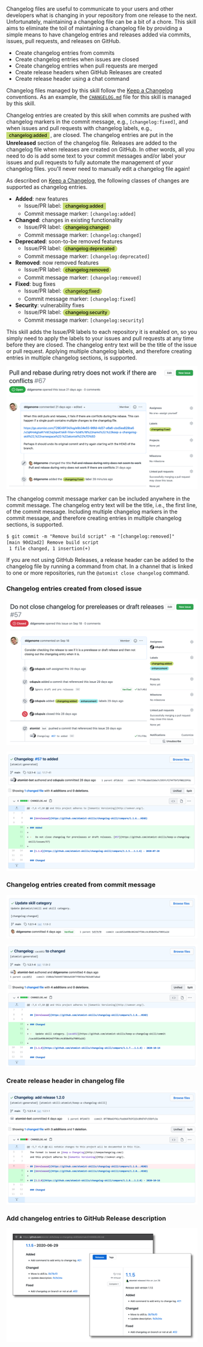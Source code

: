 Changelog files are useful to communicate to your users and other developers
what is changing in your repository from one release to the next. Unfortunately,
maintaining a changelog file can be a bit of a chore. This skill aims to
eliminate the toil of maintaining a changelog file by providing a simple means
to have changelog entries and releases added via commits, issues, pull requests,
and releases on GitHub.

-   Create changelog entries from commits
-   Create changelog entries when issues are closed
-   Create changelog entries when pull requests are merged
-   Create release headers when GitHub Releases are created
-   Create release header using a chat command

Changelog files managed by this skill follow the [Keep a Changelog][changelog]
conventions. As an example, the [`CHANGELOG.md`][kac-changelog] file for this
skill is managed by this skill.

[changelog]: https://keepachangelog.com/ "Keep a Changelog"
[kac-changelog]:
    https://github.com/atomist-skills/keep-a-changelog-skill/blob/master/CHANGELOG.md
    "Keep a Changelog Skill Changelog"

Changelog entries are created by this skill when commits are pushed with
changelog markers in the commit message, e.g., `[changelog:fixed]`, and when
issues and pull requests with changelog labels, e.g., <span
style="background-color:rgb(197,219,113);box-shadow:none;box-sizing:border-box;color:rgb(0,0,0);display:inline-block;font-size:12px;font-weight:500;line-height:18px;margin-bottom:2px;margin-left:0px;margin-right:2px;margin-top:2px;overflow-wrap:break-word;padding-bottom:0px;padding-left:7px;padding-right:7px;padding-top:0px;">changelog:added</span>,
are closed. The changelog entries are put in the **Unreleased** section of the
changelog file. Releases are added to the changelog file when releases are
created on GitHub. In other words, all you need to do is add some text to your
commit messages and/or label your issues and pull requests to fully automate the
management of your changelog files. you'll never need to manually edit a
changelog file again!

As described on [Keep a Changelog][changelog], the following classes of changes
are supported as changelog entries.

-   **Added**: new features
    -   Issue/PR label:
        <span style="background-color:rgb(197,219,113);box-shadow:none;box-sizing:border-box;color:rgb(0,0,0);display:inline-block;font-family:-apple-system,BlinkMacSystemFont,Segoe UI,Helvetica,Arial,sans-serif,Apple Color Emoji,Segoe UI Emoji;font-size:12px;font-weight:500;line-height:18px;margin-bottom:2px;margin-left:0px;margin-right:2px;margin-top:2px;overflow-wrap:break-word;padding-bottom:0px;padding-left:7px;padding-right:7px;padding-top:0px;text-decoration:rgb(0,0,0);text-decoration-color:rgb(0,0,0);text-decoration-line:none;text-decoration-style:solid;text-decoration-thickness:auto;">changelog:added</span>
    -   Commit message marker: `[changelog:added]`
-   **Changed**: changes in existing functionality
    -   Issue/PR label:
        <span style="border-radius:24px;background-color:rgb(197,219,113);box-shadow:none;box-sizing:border-box;color:rgb(0,0,0);display:inline-block;font-family:-apple-system,BlinkMacSystemFont,Segoe UI,Helvetica,Arial,sans-serif,Apple Color Emoji,Segoe UI Emoji;font-size:12px;font-weight:500;line-height:18px;margin-bottom:2px;margin-left:0px;margin-right:2px;margin-top:2px;overflow-wrap:break-word;padding-bottom:0px;padding-left:7px;padding-right:7px;padding-top:0px;">changelog:changed</span>
    -   Commit message marker: `[changelog:changed]`
-   **Deprecated**: soon-to-be removed features
    -   Issue/PR label:
        <span style="border-radius:24px;background-color:rgb(197,219,113);color:rgb(0,0,0);display:inline-block;font-family:-apple-system,BlinkMacSystemFont,Segoe UI,Helvetica,Arial,sans-serif,Apple Color Emoji,Segoe UI Emoji;font-size:12px;font-weight:500;line-height:18px;margin-bottom:2px;margin-left:0px;margin-right:2px;margin-top:2px;overflow-wrap:break-word;padding-bottom:0px;padding-left:7px;padding-right:7px;padding-top:0px;">changelog:deprecated</span>
    -   Commit message marker: `[changelog:deprecated]`
-   **Removed**: now removed features
    -   Issue/PR label:
        <span style="border-radius:24px;background-color:rgb(197,219,113);color:rgb(0,0,0);display:inline-block;font-family:-apple-system,BlinkMacSystemFont,Segoe UI,Helvetica,Arial,sans-serif,Apple Color Emoji,Segoe UI Emoji;font-size:12px;font-weight:500;line-height:18px;margin-bottom:2px;margin-left:0px;margin-right:2px;margin-top:2px;padding-bottom:0px;padding-left:7px;padding-right:7px;padding-top:0px;">changelog:removed</span>
    -   Commit message marker: `[changelog:removed]`
-   **Fixed**: bug fixes
    -   Issue/PR label:
        <span style="border-radius:24px;background-color:rgb(197,219,113);color:rgb(0,0,0);display:inline-block;font-family:Segoe UI,Helvetica,Arial,sans-serif;font-size:12px;font-weight:500;line-height:18px;margin-bottom:2px;margin-left:0px;margin-right:2px;margin-top:2px;padding-bottom:0px;padding-left:7px;padding-right:7px;padding-top:0px;">changelog:fixed</span>
    -   Commit message marker: `[changelog:fixed]`
-   **Security**: vulnerability fixes
    -   Issue/PR label:
        <span style="border-radius:24px;background-color:rgb(197,219,113);color:rgb(0,0,0);display:inline-block;font-size:12px;font-weight:500;line-height:18px;margin-bottom:2px;margin-left:0px;margin-right:2px;margin-top:2px;padding-bottom:0px;padding-left:7px;padding-right:7px;padding-top:0px;">changelog:security</span>
    -   Commit message marker: `[changelog:security]`

This skill adds the Issue/PR labels to each repository it is enabled on, so you
simply need to apply the labels to your issues and pull requests at any time
before they are closed. The changelog entry text will be the title of the issue
or pull request. Applying multiple changelog labels, and therefore creating
entries in multiple changelog sections, is supported.

![Issue label](docs/images/issue-label.png)

The changelog commit message marker can be included anywhere in the commit
message. The changelog entry text will be the title, i.e., the first line, of
the commit message. Including multiple changelog markers in the commit message,
and therefore creating entries in multiple changelog sections, is supported.

```
$ git commit -m "Remove build script" -m "[changelog:removed]"
[main 90d2ad2] Remove build script
 1 file changed, 1 insertion(+)
```

If you are not using GitHub Releases, a release header can be added to the
changelog file by running a command from chat. In a channel that is linked to
one or more repositories, run the `@atomist close changelog` command.

### Changelog entries created from closed issue

![Issue with changelog label](docs/images/issue-add.png)

![Add commit for issue with changelog label](docs/images/issue-add-changelog.png)

### Changelog entries created from commit message

![Commit with changelog marker](docs/images/commit-marker.png)

![Add commit with changelog marker to changelog](docs/images/commit-marker-changelog.png)

### Create release header in changelog file

![Create header for release in changelog file](docs/images/create-release.png)

### Add changelog entries to GitHub Release description

![Add changelog entries to GitHub Release description](docs/images/github-release.png)
